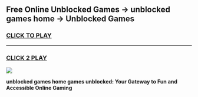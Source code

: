 
## Free Online Unblocked Games → unblocked games home → Unblocked Games
<h3>
<a href="https://premium.freeplayer.one?title=unblocked_games_home&ref=21F">CLICK TO PLAY</a></h3>
<hr>

<h3>
<a href="https://premium.freeplayer.one?title=unblocked_games_home&ref=21F">CLICK 2 PLAY</a>
  
</h3>

<a href="https://premium.freeplayer.one?title=unblocked_games_home&ref=21F/"><img src="https://clearcache.store/games.png"></a>


**unblocked games home games unblocked: Your Gateway to Fun and Accessible Online Gaming**
